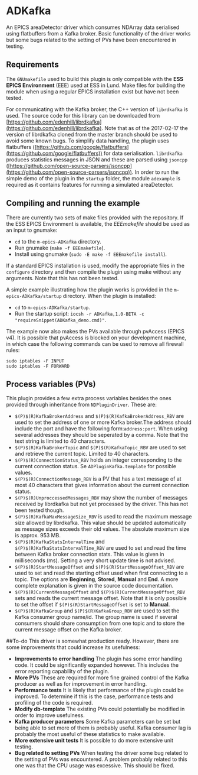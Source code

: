 # ADKafka
An EPICS areaDetector driver which consumes NDArray data serialised using flatbuffers from a Kafka broker. Basic functionality of the driver works but some bugs related to the setting of PVs have been encountered in testing.

## Requirements
The `GNUmakefile` used to build this plugin is only compatible with the **ESS EPICS Environment** (EEE) used at ESS in Lund. Make files for building the module when using a regular EPICS installation exist but have not been tested.

For communicating with the Kafka broker, the C++ version of `librdkafka` is used. The source code for this library can be downloaded from [https://github.com/edenhill/librdkafka](https://github.com/edenhill/librdkafka). Note that as of the 2017-02-17 the version of librdkafka cloned from the master branch should be used to avoid some known bugs. To simplify data handling, the plugin uses flatbuffers ([https://github.com/google/flatbuffers](https://github.com/google/flatbuffers)) for data serialisation. `librdkafka` produces statistics messages in JSON and these are parsed using `jsoncpp` ([https://github.com/open-source-parsers/jsoncpp](https://github.com/open-source-parsers/jsoncpp)).
In order to run the simple demo of the plugin in the `startup` folder, the module `adexample` is required as it contains features for running a simulated areaDetector.

## Compiling and running the example
There are currently two sets of make files provided with the repository. If the ESS EPICS Environment is available, the *EEEmakefile* should be used as an input to gnumake:

* `cd` to the `m-epics-ADKafka` directory.
* Run gnumake (`make -f EEEmakefile`).
* Install using gnumake (`sudo -E make -f EEEmakefile install`).

If a standard EPICS installation is used, modify the appropriate files in the `configure` directory and then compile the plugin using make without any arguments. Note that this has not been tested.

A simple example illustrating how the plugin works is provided in the `m-epics-ADKafka/startup` directory. When the plugin is installed:

* `cd` to `m-epics-ADKafka/startup`.
* Run the startup script: `iocsh -r ADKafka,1.0-BETA -c "requireSnippet(ADKafka_demo.cmd)"`.

The example now also makes the PVs available through pvAccess (EPICS v4). It is possible that pvAccess is blocked on your development machine, in which case the following commands can be used to remove all firewall rules:

    sudo iptables -F INPUT
    sudo iptables -F FORWARD

## Process variables (PVs)
This plugin provides a few extra process variables besides the ones provided through inheritance from `NDPluginDriver`. These are:

* `$(P)$(R)KafkaBrokerAddress` and `$(P)$(R)KafkaBrokerAddress_RBV` are used to set the address of one or more Kafka broker.The address should include the port and have the following form:`address:port`. When using several addresses they should be seperated by a comma. Note that the text string is limited to 40 characters.
* `$(P)$(R)KafkaBrokerTopic` and `$(P)$(R)KafkaTopic_RBV` are used to set and retrieve the current topic. Limited to 40 characters.
* `$(P)$(R)ConnectionStatus_RBV` holds an integer corresponding to the current connection status. Se `ADPluginKafka.template` for possible values.
* `$(P)$(R)ConnectionMessage_RBV` is a PV that has a text message of at most 40 characters that gives information about the current connection status.
* `$(P)$(R)UnproccessedMessages_RBV` may show the number of messages received by librdkafka but not yet processed by the driver. This has not been tested though.
* `$(P)$(R)KafkaMaxMessageSize_RBV` is used to read the maximum message size allowed by librdkafka. This value should be updated automatically as message sizes exceeds their old values. The absolute maximum size is approx. 953 MB.
* `$(P)$(R)KafkaStatsIntervalTime` and `$(P)$(R)KafkaStatsIntervalTime_RBV` are used to set and read the time between Kafka broker connection stats. This value is given in milliseconds (ms). Setting a very short update time is not advised.
* `$(P)$(R)StartMessageOffset` and `$(P)$(R)StartMessageOffset_RBV` are used to set and read the starting offset used when first connecting to a topic. The options are **Beginning**, **Stored**, **Manual** and **End**. A more complete explanation is given in the source code documentation.
* `$(P)$(R)CurrentMessageOffset` and `$(P)$(R)CurrentMessageOffset_RBV` sets and reads the current message offset. Note that it is only possible to set the offset if `$(P)$(R)StartMessageOffset` is set to **Manual**.
* `$(P)$(R)KafkaGroup` and `$(P)$(R)KafkaGroup_RBV` are used to set the Kafka consumer group name/id. The group name is used if several consumers should share consumption from one topic and to store the current message offset on the Kafka broker.

##To-do
This driver is somewhat production ready. However, there are some improvements that could increase its usefulness:

* **Improvements to error handling** The plugin has some error handling code. It could be significantly expanded however. This includes the error reporting capability of the plugin.
* **More PVs** These are required for more fine grained control of the Kafka producer as well as for improvement in error handling.
* **Performance tests** It is likely that performance of the plugin could be improved. To determine if this is the case, performance tests and profiling of the code is required.
* **Modify db-template** The existing PVs could potentially be modified in order to improve usefulness.
* **Kafka producer parameters** Some Kafka parameters can be set but being able to set more of them is probably useful. Kafka consumer lag is probably the most useful of these statistics to make available.
* **More extensive unit tests** It is possible to do more extensive unit testing.
* **Bug related to setting PVs** When testing the driver some bug related to the setting of PVs was encountered. A problem probably related to this one was that the CPU usage was excessive. This should be fixed.

